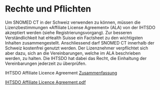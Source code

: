# Rechte und Pflichten

Um SNOMED CT in der Schweiz verwenden zu können, müssen die Lizenzbestimmungen «Affiliate License Agreement» (ALA) von der IHTSDO akzeptiert werden (siehe Registrierungsvorgang). Zur besseren Verständlichkeit hat eHealth Suisse ein Factsheet zu den wichtigsten Inhalten zusammengestellt. Anschliessend darf SNOMED CT innerhalb der Schweiz kostenfrei genutzt werden. Der Lizenznehmer verpflichtet sich aber dazu, sich an die Vereinbarungen, welche im ALA beschrieben werden, zu halten. Die IHTSDO hat dabei das Recht, die Einhaltung der Vereinbarungen jederzeit zu überprüfen.

IHTSDO Affiliate Licence Agreement [Zusammenfassung](https://www.e-health-suisse.ch/fileadmin/user_upload/Dokumente/2015/D/150914_Factsheet_SCT_AffiliateLicense_D.pdf)

[IHTSDO Affiliate Licence Agreement.pdf](https://www.e-health-suisse.ch/fileadmin/user_upload/Dokumente/2017/E/IHTSDO_Affiliate_Licence_Agreement.pdf)
